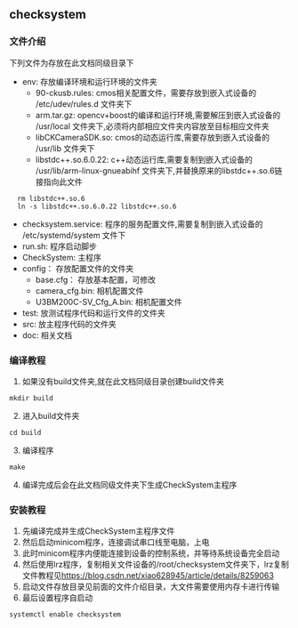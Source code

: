 ## checksystem

### 文件介绍

下列文件为存放在此文档同级目录下

* env: 存放编译环境和运行环境的文件夹
  * 90-ckusb.rules: cmos相关配置文件，需要存放到嵌入式设备的 /etc/udev/rules.d 文件夹下
  * arm.tar.gz: opencv+boost的编译和运行环境,需要解压到嵌入式设备的 /usr/local 文件夹下,必须将内部相应文件夹内容放至目标相应文件夹
  * libCKCameraSDK.so: cmos的动态运行库,需要存放到嵌入式设备的 /usr/lib 文件夹下
  * libstdc++.so.6.0.22: c++动态运行库,需要复制到嵌入式设备的 /usr/lib/arm-linux-gnueabihf 文件夹下,并替换原来的libstdc++.so.6链接指向此文件
```
  rm libstdc++.so.6
  ln -s libstdc++.so.6.0.22 libstdc++.so.6
```
* checksystem.service: 程序的服务配置文件,需要复制到嵌入式设备的 /etc/systemd/system 文件下
* run.sh: 程序启动脚步
* CheckSystem: 主程序
* config： 存放配置文件的文件夹
  * base.cfg： 存放基本配置，可修改
  * camera_cfg.bin: 相机配置文件
  * U3BM200C-SV_Cfg_A.bin: 相机配置文件
* test: 放测试程序代码和运行文件的文件夹
* src: 放主程序代码的文件夹
* doc: 相关文档


### 编译教程

1. 如果没有build文件夹,就在此文档同级目录创建build文件夹
```
mkdir build
```
2. 进入build文件夹
```
cd build
```
3. 编译程序
```
make
```
4. 编译完成后会在此文档同级文件夹下生成CheckSystem主程序  

### 安装教程

1. 先编译完成并生成CheckSystem主程序文件
2. 然后启动minicom程序，连接调试串口线至电脑，上电
3. 此时minicom程序内便能连接到设备的控制系统，并等待系统设备完全启动
4. 然后使用lrz程序，复制相关文件设备的/root/checksystem文件夹下，lrz复制文件教程见<https://blog.csdn.net/xiao628945/article/details/8259063>
5. 启动文件存放目录见前面的文件介绍目录，大文件需要使用内存卡进行传输
6. 最后设置程序自启动
```
systemctl enable checksystem
```

